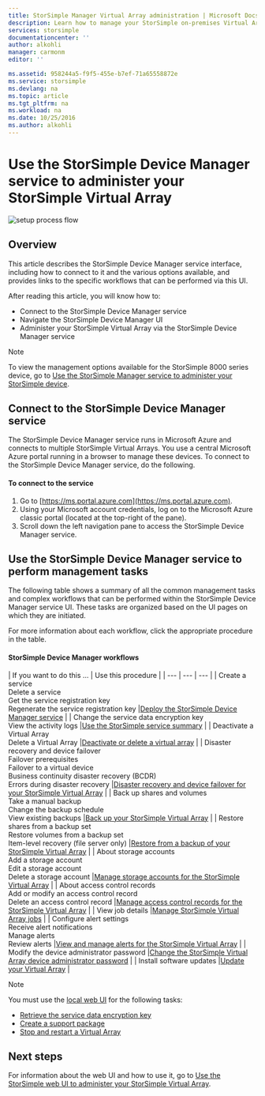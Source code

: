 ```yaml
---
title: StorSimple Manager Virtual Array administration | Microsoft Docs
description: Learn how to manage your StorSimple on-premises Virtual Array by using the StorSimple Device Manager service in the Azure portal.
services: storsimple
documentationcenter: ''
author: alkohli
manager: carmonm
editor: ''

ms.assetid: 958244a5-f9f5-455e-b7ef-71a65558872e
ms.service: storsimple
ms.devlang: na
ms.topic: article
ms.tgt_pltfrm: na
ms.workload: na
ms.date: 10/25/2016
ms.author: alkohli
---
```

# Use the StorSimple Device Manager service to administer your StorSimple Virtual Array
![setup process flow](./media/storsimple-ova-rm-manager-service-administration/manage4.png)

## Overview
This article describes the StorSimple Device Manager service interface, including how to connect to it and the various options available, and provides links to the specific workflows that can be performed via this UI.

After reading this article, you will know how to:

* Connect to the StorSimple Device Manager service
* Navigate the StorSimple Device Manager UI
* Administer your StorSimple Virtual Array via the StorSimple Device Manager service

> [!NOTE]
> To view the management options available for the StorSimple 8000 series device, go to [Use the StorSimple Manager service to administer your StorSimple device](storsimple-manager-service-administration.md).
> 
> 

## Connect to the StorSimple Device Manager service
The StorSimple Device Manager service runs in Microsoft Azure and connects to multiple StorSimple Virtual Arrays. You use a central Microsoft Azure portal running in a browser to manage these devices. To connect to the StorSimple Device Manager service, do the following.

#### To connect to the service
1. Go to [https://ms.portal.azure.com](https://ms.portal.azure.com).
2. Using your Microsoft account credentials, log on to the Microsoft Azure classic portal (located at the top-right of the pane).
3. Scroll down the left navigation pane to access the StorSimple Device Manager service.

## Use the StorSimple Device Manager service to perform management tasks
The following table shows a summary of all the common management tasks and complex workflows that can be performed within the StorSimple Device Manager service UI. These tasks are organized based on the UI pages on which they are initiated.

For more information about each workflow, click the appropriate procedure in the table.

#### StorSimple Device Manager workflows
| If you want to do this ... | Use this procedure |
| --- | --- | --- |
| Create a service</br>Delete a service</br>Get the service registration key</br>Regenerate the service registration key |[Deploy the StorSimple Device Manager service](storsimple-ova-rm-manage-service.md) |
| Change the service data encryption key</br>View the activity logs |[Use the StorSimple service summary](storsimple-ova-rm-service-summary.md) |
| Deactivate a Virtual Array</br>Delete a Virtual Array |[Deactivate or delete a virtual array](storsimple-ova-rm-deactivate-and-delete-device.md) |
| Disaster recovery and device failover</br>Failover prerequisites</br>Failover to a virtual device</br>Business continuity disaster recovery (BCDR)</br>Errors during disaster recovery |[Disaster recovery and device failover for your StorSimple Virtual Array](storsimple-ova-rm-failover-dr.md) |
| Back up shares and volumes</br>Take a manual backup</br>Change the backup schedule</br>View existing backups |[Back up your StorSimple Virtual Array](storsimple-ova-rm-backup.md) |
| Restore shares from a backup set</br>Restore volumes from a backup set</br>Item-level recovery (file server only) |[Restore from a backup of your StorSimple Virtual Array](storsimple-ova-rm-clone.md) |
| About  storage accounts</br>Add a storage account</br>Edit a storage account</br>Delete a storage account |[Manage storage accounts for the StorSimple Virtual Array](storsimple-ova-rm-manage-storage-accounts.md) |
| About access control records</br>Add or modify an access control record </br>Delete an access control record |[Manage access control records for the StorSimple Virtual Array](storsimple-ova-rm-manage-acrs.md) |
| View job details |[Manage StorSimple Virtual Array jobs](storsimple-ova-rm-manage-jobs.md) |
| Configure alert settings</br>Receive alert notifications</br>Manage alerts</br>Review alerts |[View and manage alerts for the StorSimple Virtual Array](storsimple-ova-rm-manage-alerts.md) |
| Modify the device administrator password |[Change the StorSimple Virtual Array device administrator password](storsimple-ova-rm-change-device-admin-password.md) |
| Install software updates |[Update your Virtual Array](storsimple-ova-rm-install-update.md) |

> [!NOTE]
> You must use the [local web UI](storsimple-ova-web-ui-admin.md) for the following tasks:
> 
> * [Retrieve the service data encryption key](storsimple-ova-web-ui-admin.md#get-the-service-data-encryption-key)
> * [Create a support package](storsimple-ova-web-ui-admin.md#generate-a-log-package)
> * [Stop and restart a Virtual Array](storsimple-ova-web-ui-admin.md#shut-down-and-restart-your-device)
> 
> 

## Next steps
For information about the web UI and how to use it, go to [Use the StorSimple web UI to administer your StorSimple Virtual Array](storsimple-ova-web-ui-admin.md).

